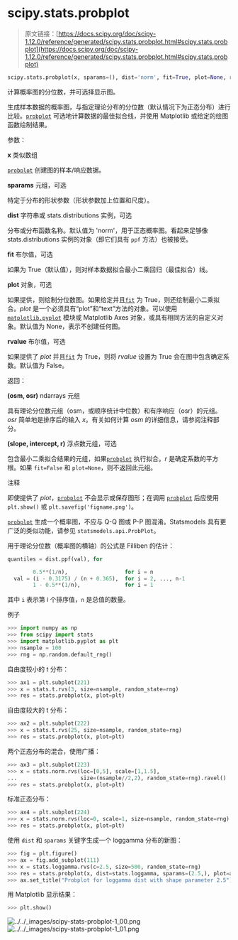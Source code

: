 # scipy.stats.probplot

> 原文链接：[https://docs.scipy.org/doc/scipy-1.12.0/reference/generated/scipy.stats.probplot.html#scipy.stats.probplot](https://docs.scipy.org/doc/scipy-1.12.0/reference/generated/scipy.stats.probplot.html#scipy.stats.probplot)

```py
scipy.stats.probplot(x, sparams=(), dist='norm', fit=True, plot=None, rvalue=False)
```

计算概率图的分位数，并可选择显示图。

生成样本数据的概率图，与指定理论分布的分位数（默认情况下为正态分布）进行比较。[`probplot`](#scipy.stats.probplot "scipy.stats.probplot") 可选地计算数据的最佳拟合线，并使用 Matplotlib 或给定的绘图函数绘制结果。

参数：

**x** 类似数组

[`probplot`](#scipy.stats.probplot "scipy.stats.probplot") 创建图的样本/响应数据。

**sparams** 元组，可选

特定于分布的形状参数（形状参数加上位置和尺度）。

**dist** 字符串或 stats.distributions 实例，可选

分布或分布函数名称。默认值为 'norm'，用于正态概率图。看起来足够像 stats.distributions 实例的对象（即它们具有 `ppf` 方法）也被接受。

**fit** 布尔值，可选

如果为 True（默认值），则对样本数据拟合最小二乘回归（最佳拟合）线。

**plot** 对象，可选

如果提供，则绘制分位数图。如果给定并且[`fit`](scipy.stats.fit.html#scipy.stats.fit "scipy.stats.fit") 为 True，则还绘制最小二乘拟合。*plot* 是一个必须具有“plot”和“text”方法的对象。可以使用 [`matplotlib.pyplot`](https://matplotlib.org/stable/api/pyplot_summary.html#module-matplotlib.pyplot "(在 Matplotlib v3.8.2 中)") 模块或 Matplotlib Axes 对象，或具有相同方法的自定义对象。默认值为 None，表示不创建任何图。

**rvalue** 布尔值，可选

如果提供了 *plot* 并且[`fit`](scipy.stats.fit.html#scipy.stats.fit "scipy.stats.fit") 为 True，则将 *rvalue* 设置为 True 会在图中包含确定系数。默认值为 False。

返回：

**(osm, osr)** ndarrays 元组

具有理论分位数元组（osm，或顺序统计中位数）和有序响应（osr）的元组。*osr* 简单地是排序后的输入 *x*。有关如何计算 *osm* 的详细信息，请参阅注释部分。

**(slope, intercept, r)** 浮点数元组，可选

包含最小二乘拟合结果的元组，如果[`probplot`](#scipy.stats.probplot "scipy.stats.probplot") 执行拟合。*r* 是确定系数的平方根。如果 `fit=False` 和 `plot=None`，则不返回此元组。

注释

即使提供了 *plot*，[`probplot`](#scipy.stats.probplot "scipy.stats.probplot") 不会显示或保存图形；在调用 [`probplot`](#scipy.stats.probplot "scipy.stats.probplot") 后应使用 `plt.show()` 或 `plt.savefig('figname.png')`。

[`probplot`](#scipy.stats.probplot "scipy.stats.probplot") 生成一个概率图，不应与 Q-Q 图或 P-P 图混淆。Statsmodels 具有更广泛的类似功能，请参见 `statsmodels.api.ProbPlot`。

用于理论分位数（概率图的横轴）的公式是 Filliben 的估计：

```py
quantiles = dist.ppf(val), for

        0.5**(1/n),                  for i = n
  val = (i - 0.3175) / (n + 0.365),  for i = 2, ..., n-1
        1 - 0.5**(1/n),              for i = 1 
```

其中 `i` 表示第 i 个排序值，`n` 是总值的数量。

例子

```py
>>> import numpy as np
>>> from scipy import stats
>>> import matplotlib.pyplot as plt
>>> nsample = 100
>>> rng = np.random.default_rng() 
```

自由度较小的 t 分布：

```py
>>> ax1 = plt.subplot(221)
>>> x = stats.t.rvs(3, size=nsample, random_state=rng)
>>> res = stats.probplot(x, plot=plt) 
```

自由度较大的 t 分布：

```py
>>> ax2 = plt.subplot(222)
>>> x = stats.t.rvs(25, size=nsample, random_state=rng)
>>> res = stats.probplot(x, plot=plt) 
```

两个正态分布的混合，使用广播：

```py
>>> ax3 = plt.subplot(223)
>>> x = stats.norm.rvs(loc=[0,5], scale=[1,1.5],
...                    size=(nsample//2,2), random_state=rng).ravel()
>>> res = stats.probplot(x, plot=plt) 
```

标准正态分布：

```py
>>> ax4 = plt.subplot(224)
>>> x = stats.norm.rvs(loc=0, scale=1, size=nsample, random_state=rng)
>>> res = stats.probplot(x, plot=plt) 
```

使用 `dist` 和 `sparams` 关键字生成一个 loggamma 分布的新图：

```py
>>> fig = plt.figure()
>>> ax = fig.add_subplot(111)
>>> x = stats.loggamma.rvs(c=2.5, size=500, random_state=rng)
>>> res = stats.probplot(x, dist=stats.loggamma, sparams=(2.5,), plot=ax)
>>> ax.set_title("Probplot for loggamma dist with shape parameter 2.5") 
```

用 Matplotlib 显示结果：

```py
>>> plt.show() 
```

![../../_images/scipy-stats-probplot-1_00.png](../Images/a16eb2cfb55666e84bf9aa86dc0a1ffa.png)![../../_images/scipy-stats-probplot-1_01.png](../Images/daaed0762d720533346f413b2b91f0ce.png)

